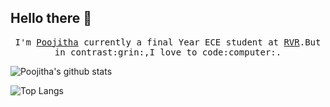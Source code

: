 ## Hello there :wave:
<p align="center">
  <samp>
    I'm <a href="https://www.linkedin.com/in/poojithachandra/">Poojitha</a> currently a final Year ECE student at <a href="http://www.rvrjcce.ac.in/">RVR</a>.But in contrast:grin:,I love to code:computer:. 
  </samp>
</p>

![Poojitha's github stats](https://github-readme-stats.vercel.app/api?username=Poojitha-Chandra&show_icons=true&theme=radical)

![Top Langs](https://github-readme-stats.vercel.app/api/top-langs/?username=Poojitha-Chandra)
